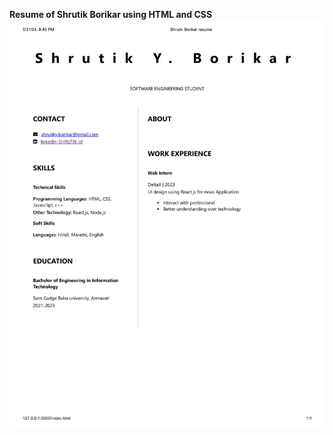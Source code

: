 **Resume of Shrutik Borikar using HTML and CSS**
![alt text](https://github.com/shrutik29/workshop-resume/blob/main/workshop-resume_page-0001.jpg?raw=true)
